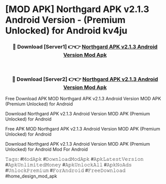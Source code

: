 # [MOD APK] Northgard APK v2.1.3 Android Version - (Premium Unlocked) for Android kv4ju



<div align="center">
<h3>🔴 Download [Server1] 👉👉 <a href="https://momento.my/?title=Northgard_APK_v2.1.3_Android_Version">Northgard APK v2.1.3 Android Version Mod Apk</a></h3><br>

<h3>🔴 Download [Server2] 👉👉 <a href="https://momento.my/?title=Northgard_APK_v2.1.3_Android_Version">Northgard APK v2.1.3 Android Version Mod Apk</a></h3>
</div>



Free Download APK MOD Northgard APK v2.1.3 Android Version MOD APK (Premium Unlocked) for Android

Download Northgard APK v2.1.3 Android Version MOD APK (Premium Unlocked) for Android

Free APK MOD Northgard APK v2.1.3 Android Version MOD APK (Premium Unlocked) for Android

Download Northgard APK v2.1.3 Android Version MOD APK (Premium Unlocked) for Android Mod For Android

𝚃𝚊𝚐𝚜: #𝙼𝚘𝚍𝙰𝚙𝚔 #𝙳𝚘𝚠𝚗𝚕𝚘𝚊𝚍𝙼𝚘𝚍𝙰𝚙𝚔 #𝙰𝚙𝚔𝙻𝚊𝚝𝚎𝚜𝚝𝚅𝚎𝚛𝚜𝚒𝚘𝚗 #𝙰𝚙𝚔𝚄𝚗𝚕𝚒𝚖𝚒𝚝𝚎𝚍𝙼𝚘𝚗𝚎𝚢 #𝙰𝚙𝚔𝚄𝚗𝚕𝚘𝚌𝚔𝙰𝚕𝚕 #𝙰𝚙𝚔𝙽𝚘𝙰𝚍𝚜 #𝚄𝚗𝚕𝚘𝚌𝚔𝙿𝚛𝚎𝚖𝚒𝚞𝚖 #𝙵𝚘𝚛𝙰𝚗𝚍𝚛𝚘𝚒𝚍 #𝙵𝚛𝚎𝚎𝙳𝚘𝚠𝚗𝚕𝚘𝚊𝚍 #home_design_mod_apk
